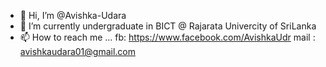 - 👋 Hi, I’m @Avishka-Udara
- 🌱 I’m currently undergraduate in BICT @ Rajarata Univercity of SriLanka 
- 📫 How to reach me ...
            fb: https://www.facebook.com/AvishkaUdr
            mail : avishkaudara01@gmail.com

<!---
Avishka-Udara/Avishka-Udara is a ✨ special ✨ repository because its `README.md` (this file) appears on your GitHub profile.
You can click the Preview link to take a look at your changes.
--->
